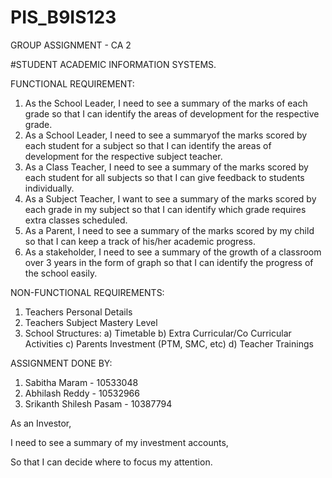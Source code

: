 # PIS_B9IS123
GROUP ASSIGNMENT - CA 2

#STUDENT ACADEMIC INFORMATION SYSTEMS.

FUNCTIONAL REQUIREMENT:
  1) As the School Leader, I need to see a summary of the marks of each grade so that I can identify the areas of development for the respective grade.
  2) As a School Leader, I need to see a summaryof the marks scored by each student for a subject so that I can identify the areas of development for the respective subject teacher.
  3) As a Class Teacher, I need to see a summary of the marks scored by each student for all subjects so that I can give feedback to students individually.
  4) As a Subject Teacher, I want to see a summary of the marks scored by each grade in my subject so that I can identify which grade requires extra classes scheduled.
  5) As a Parent, I need to see a summary of the marks scored by my child so that I can keep a track of his/her academic progress.
  6) As a stakeholder, I need to see a summary of the growth of a classroom over 3 years in the form of graph so that I can identify the progress of the school easily.
  
  
NON-FUNCTIONAL REQUIREMENTS:
  1) Teachers Personal Details
  2) Teachers Subject Mastery Level
  3) School Structures:
      a) Timetable
      b) Extra Curricular/Co Curricular Activities
      c) Parents Investment (PTM, SMC, etc)
      d) Teacher Trainings


ASSIGNMENT DONE BY:

  1) Sabitha Maram           - 10533048
  2) Abhilash Reddy          - 10532966
  3) Srikanth Shilesh Pasam  - 10387794




As an Investor,

I need to see a summary of my investment accounts,

So that I can decide where to focus my attention.
